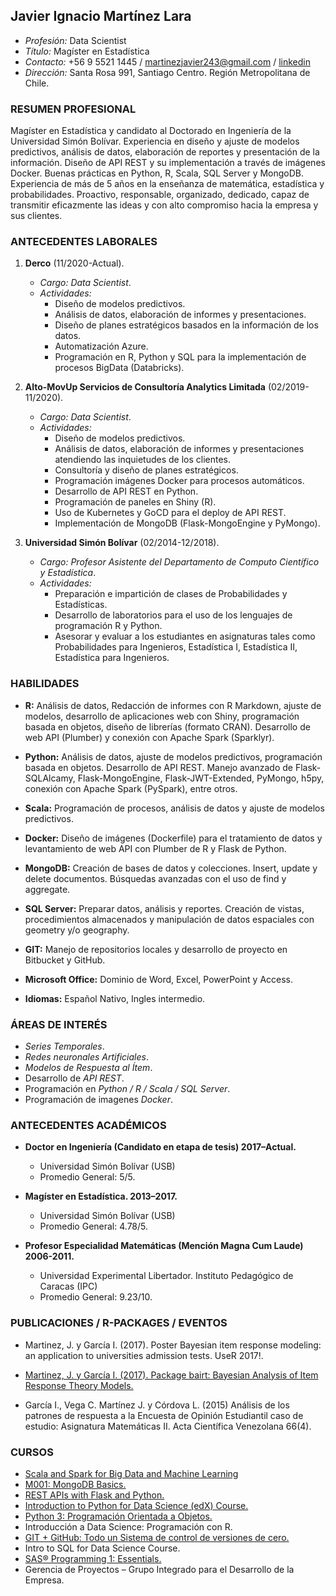 ## Javier Ignacio Martínez Lara
- *Profesión:* Data Scientist
- *Título:* Magíster en Estadística
- *Contacto:* +56 9 5521 1445 / martinezjavier243@gmail.com / [linkedin](https://www.linkedin.com/in/javier-mart%C3%ADnez-828680136)
- *Dirección:* Santa Rosa 991, Santiago Centro. Región Metropolitana de Chile.

### RESUMEN PROFESIONAL

Magíster en Estadística y candidato al Doctorado en Ingeniería de la Universidad Simón Bolívar. Experiencia en diseño y ajuste de modelos predictivos, análisis de datos, elaboración de reportes y presentación de la información. Diseño de API REST y su implementación a través de imágenes Docker. Buenas prácticas en Python, R, Scala, SQL Server y MongoDB. Experiencia de más de 5 años en la enseñanza de matemática, estadística y probabilidades. Proactivo, responsable, organizado, dedicado, capaz de transmitir eficazmente las ideas y con alto compromiso hacia la empresa y sus clientes. 

### ANTECEDENTES LABORALES
1. **Derco** (11/2020-Actual).
	* *Cargo:* *Data Scientist*.
	* *Actividades:*
		* Diseño de modelos predictivos.
		* Análisis de datos, elaboración de informes y presentaciones.
		* Diseño de planes estratégicos basados en la información de los datos.
		* Automatización Azure.
		* Programación en R, Python y SQL para la implementación de procesos BigData (Databricks).

2. **Alto-MovUp Servicios de Consultoría Analytics Limitada** (02/2019-11/2020).
	* *Cargo:* *Data Scientist*.
	* *Actividades:*
		* Diseño de modelos predictivos.
		* Análisis de datos, elaboración de informes y presentaciones atendiendo las inquietudes de los clientes.
		* Consultoría y diseño de planes estratégicos.
		* Programación imágenes Docker para procesos automáticos.
		* Desarrollo de API REST en Python.
		* Programación de paneles en Shiny (R).
		* Uso de Kubernetes y GoCD para el deploy de API REST.
		* Implementación de MongoDB (Flask-MongoEngine y  PyMongo).
  
3. **Universidad Simón Bolívar** (02/2014-12/2018).
	* *Cargo:* *Profesor Asistente del Departamento de Computo Científico y Estadística*.
	* *Actividades:* 
		* Preparación e impartición de clases de Probabilidades y Estadísticas.
		* Desarrollo de laboratorios para el uso de los lenguajes de programación R y Python.
		* Asesorar y evaluar a los estudiantes en asignaturas tales como Probabilidades para Ingenieros, Estadística I, Estadística II, Estadística para Ingenieros. 

### HABILIDADES

- **R:**
Análisis de datos, Redacción de informes con R Markdown, ajuste de modelos, desarrollo de aplicaciones web con Shiny, programación basada en objetos, diseño de librerías (formato CRAN). Desarrollo de web API (Plumber) y conexión con Apache Spark (Sparklyr).

- **Python:**
Análisis de datos, ajuste de modelos predictivos, programación basada en objetos. Desarrollo de API REST. Manejo avanzado de Flask-SQLAlcamy, Flask-MongoEngine, Flask-JWT-Extended,  PyMongo, h5py, conexión con Apache Spark (PySpark), entre otros.

- **Scala:**
Programación de procesos, análisis de datos y ajuste de modelos predictivos.

- **Docker:**
Diseño de imágenes (Dockerfile) para el tratamiento de datos y levantamiento de web API con Plumber de R y Flask de Python.

- **MongoDB:**
Creación de bases de datos y colecciones. Insert, update y delete documentos. Búsquedas avanzadas con el uso de find y aggregate. 

- **SQL Server:**
Preparar datos, análisis y reportes. Creación de vistas, procedimientos almacenados y manipulación de datos espaciales con geometry y/o geography.

- **GIT:**
Manejo de repositorios locales y desarrollo de proyecto en Bitbucket y GitHub. 

- **Microsoft Office:**
Dominio de Word, Excel, PowerPoint y Access.

- **Idiomas:**
Español Nativo, Ingles intermedio.
	
### ÁREAS DE INTERÉS

* *Series Temporales*.
* *Redes neuronales Artificiales*.
* *Modelos de Respuesta al Ítem*.
* Desarrollo de *API REST*.
* Programación en *Python / R / Scala / SQL Server*.
* Programación de imagenes *Docker*.

### ANTECEDENTES ACADÉMICOS

- **Doctor en Ingeniería (Candidato en etapa de tesis) 2017–Actual.**
	- Universidad Simón Bolívar (USB)
	- Promedio General: 5/5.

- **Magíster en Estadística. 2013–2017.**
	- Universidad Simón Bolívar (USB)
	- Promedio General: 4.78/5.

- **Profesor Especialidad Matemáticas (Mención Magna Cum Laude) 2006-2011.** 
	- Universidad Experimental Libertador. Instituto Pedagógico de Caracas (IPC)
	- Promedio General: 9.23/10.

### PUBLICACIONES / R-PACKAGES / EVENTOS

*	Martinez, J. y García I. (2017). Poster Bayesian item response modeling: an application to universities admission tests.  UseR 2017!.

*	[Martinez, J. y García I. (2017). Package bairt: Bayesian Analysis of Item Response Theory Models.](https://CRAN.R-project.org/package=bairt)

*	García I., Vega C. Martínez J. y Córdova L. (2015) Análisis de los patrones de respuesta a la Encuesta de Opinión Estudiantil caso de estudio: Asignatura Matemáticas II. Acta Científica Venezolana 66(4).

### CURSOS
* [Scala and Spark for Big Data and Machine Learning](http://ude.my/UC-b6f4d5d7-1284-4d93-bdc1-67fa96cad7e0)
* [M001: MongoDB Basics.](https://university.mongodb.com/course_completion/d9207f78-db0b-4a61-bdb1-1e39d08de00d)
* [REST APIs with Flask and Python.](https://www.udemy.com/certificate/UC-bbd2e31d-97ce-4c39-8ef6-e5422ce040fa/)
* [Introduction to Python for Data Science (edX) Course.](https://www.datacamp.com/statement-of-accomplishment/course/5691d7cfb8371155ede2c00267db6ca1c1ac71e4)
* [Python 3: Programación Orientada a Objetos.](https://www.linkedin.com/sharing/share-offsite/?url=http%3A%2F%2Fude.my%2FUC-3202539f-20e3-46ad-9cae-c29ea817a0c1)
* Introducción a Data Science: Programación con R.
* [GIT + GitHub: Todo un Sistema de control de versiones de cero.](https://www.udemy.com/certificate/UC-b99a53e6-b26b-478f-852e-afd4a4527973/)
* Intro to SQL for Data Science Course.
* [SAS® Programming 1: Essentials.](https://www.youracclaim.com/badges/c6a7c4bd-1381-4b06-9104-6574557bb9f5/linked_in_profile)
* Gerencia de Proyectos – Grupo Integrado para el Desarrollo de la Empresa.
